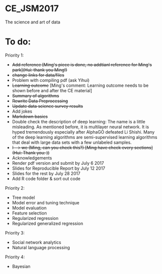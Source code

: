 # CE_JSM2017
The science and art of data

# To do:

Priority 1:

- ~~Add reference [Ming's piece is done, no addtianl reference for Ming's park](Hui: thank you Ming!)~~
- ~~change links for data/files~~
- Problem with compiling pdf (ask Yihui)
- ~~Learning outcome~~ [Ming's comment: Learning outcome needs to be shown before and after the CE material]
- ~~Summary of algorithms~~
- ~~Rewrite Data Preprocessing~~
- ~~Update data science survey results~~
- Add jokes
- ~~Markdown basics~~
- Double check the description of deep learning: The name is a little misleading. As mentioned before, it is multilayer neural network. It is hyped tremendously especially after AlphaGO defeated Li Shishi. Many of the deep learning algorithms are semi-supervised learning algorithms that deal with large data sets with a few unlabeled samples. 
- ~~I --> we (Ming, can you check this?) [Ming have check every sections] (Hui: Thank you: ))~~
- Acknowledgements
- Render pdf version and submit by July 6 2017
- Slides for Reproducible Report by July 12 2017
- Slides for the rest by July 28 2017
- Add R code folder & sort out code 


Priority 2: 

- Tree model 
- Model error and tuning technique
- Model evaluation
- Feature selection
- Regularized regression
- Regularized generalized regression

Priority 3:

- Social network analytics
- Natural language processing

Priority 4:
- Bayesian
